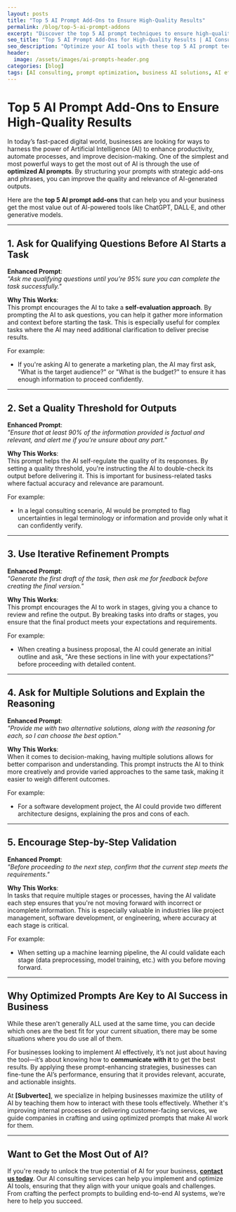```yaml
---
layout: posts
title: "Top 5 AI Prompt Add-Ons to Ensure High-Quality Results"
permalink: /blog/top-5-ai-prompt-addons
excerpt: "Discover the top 5 AI prompt techniques to ensure high-quality and efficient results from your AI tools. Learn how to optimize AI interactions for business success."
seo_title: "Top 5 AI Prompt Add-Ons for High-Quality Results | AI Consulting"
seo_description: "Optimize your AI tools with these top 5 AI prompt techniques for high-quality, relevant, and actionable results. Enhance business operations with AI consulting."
header:
  image: /assets/images/ai-prompts-header.png
categories: [blog]
tags: [AI consulting, prompt optimization, business AI solutions, AI efficiency, AI tools]
---
```


# Top 5 AI Prompt Add-Ons to Ensure High-Quality Results

In today’s fast-paced digital world, businesses are looking for ways to harness the power of Artificial Intelligence (AI) to enhance productivity, automate processes, and improve decision-making. One of the simplest and most powerful ways to get the most out of AI is through the use of **optimized AI prompts**. By structuring your prompts with strategic add-ons and phrases, you can improve the quality and relevance of AI-generated outputs.

Here are the **top 5 AI prompt add-ons** that can help you and your business get the most value out of AI-powered tools like ChatGPT, DALL·E, and other generative models.

---

## 1. Ask for Qualifying Questions Before AI Starts a Task

**Enhanced Prompt**:  
*"Ask me qualifying questions until you’re 95% sure you can complete the task successfully."*

**Why This Works**:  
This prompt encourages the AI to take a **self-evaluation approach**. By prompting the AI to ask questions, you can help it gather more information and context before starting the task. This is especially useful for complex tasks where the AI may need additional clarification to deliver precise results.

For example:
- If you're asking AI to generate a marketing plan, the AI may first ask, "What is the target audience?" or "What is the budget?" to ensure it has enough information to proceed confidently.

---

## 2. Set a Quality Threshold for Outputs

**Enhanced Prompt**:  
*"Ensure that at least 90% of the information provided is factual and relevant, and alert me if you’re unsure about any part."*

**Why This Works**:  
This prompt helps the AI self-regulate the quality of its responses. By setting a quality threshold, you're instructing the AI to double-check its output before delivering it. This is important for business-related tasks where factual accuracy and relevance are paramount.

For example:
- In a legal consulting scenario, AI would be prompted to flag uncertainties in legal terminology or information and provide only what it can confidently verify.

---

## 3. Use Iterative Refinement Prompts

**Enhanced Prompt**:  
*"Generate the first draft of the task, then ask me for feedback before creating the final version."*

**Why This Works**:  
This prompt encourages the AI to work in stages, giving you a chance to review and refine the output. By breaking tasks into drafts or stages, you ensure that the final product meets your expectations and requirements.

For example:
- When creating a business proposal, the AI could generate an initial outline and ask, "Are these sections in line with your expectations?" before proceeding with detailed content.

---

## 4. Ask for Multiple Solutions and Explain the Reasoning

**Enhanced Prompt**:  
*"Provide me with two alternative solutions, along with the reasoning for each, so I can choose the best option."*

**Why This Works**:  
When it comes to decision-making, having multiple solutions allows for better comparison and understanding. This prompt instructs the AI to think more creatively and provide varied approaches to the same task, making it easier to weigh different outcomes.

For example:
- For a software development project, the AI could provide two different architecture designs, explaining the pros and cons of each.

---

## 5. Encourage Step-by-Step Validation

**Enhanced Prompt**:  
*"Before proceeding to the next step, confirm that the current step meets the requirements."*

**Why This Works**:  
In tasks that require multiple stages or processes, having the AI validate each step ensures that you're not moving forward with incorrect or incomplete information. This is especially valuable in industries like project management, software development, or engineering, where accuracy at each stage is critical.

For example:
- When setting up a machine learning pipeline, the AI could validate each stage (data preprocessing, model training, etc.) with you before moving forward.

---

## Why Optimized Prompts Are Key to AI Success in Business

While these aren't generally ALL used at the same time, you can decide which ones are the best fit for your current situation, there may be some situations where you do use all of them.
 
For businesses looking to implement AI effectively, it’s not just about having the tool—it’s about knowing how to **communicate with it** to get the best results. By applying these prompt-enhancing strategies, businesses can fine-tune the AI’s performance, ensuring that it provides relevant, accurate, and actionable insights.

At **[Subvertec]**, we specialize in helping businesses maximize the utility of AI by teaching them how to interact with these tools effectively. Whether it's improving internal processes or delivering customer-facing services, we guide companies in crafting and using optimized prompts that make AI work for them.

---

## Want to Get the Most Out of AI?

If you're ready to unlock the true potential of AI for your business, **[contact us today](/contact)**. Our AI consulting services can help you implement and optimize AI tools, ensuring that they align with your unique goals and challenges. From crafting the perfect prompts to building end-to-end AI systems, we’re here to help you succeed.
